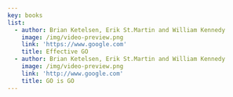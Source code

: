 ```yaml
---
key: books
list:
  - author: Brian Ketelsen, Erik St.Martin and William Kennedy
    image: /img/video-preview.png
    link: 'https://www.google.com'
    title: Effective GO
  - author: Brian Ketelsen, Erik St.Martin and William Kennedy
    image: /img/video-preview.png
    link: 'http://www.google.com'
    title: GO is GO
---
```

